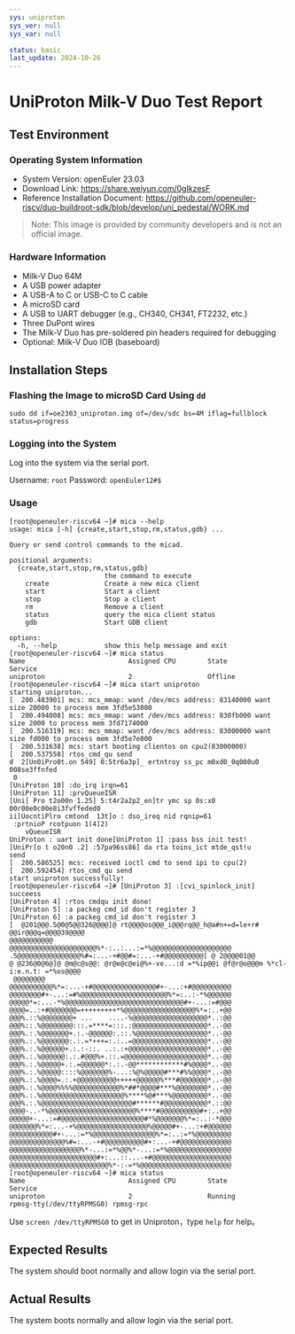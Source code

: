 ```yaml
---
sys: uniproton
sys_ver: null
sys_var: null

status: basic
last_update: 2024-10-26
---
```


# UniProton Milk-V Duo Test Report

## Test Environment

### Operating System Information

- System Version: openEuler 23.03
- Download Link: https://share.weiyun.com/0gIkzesF
- Reference Installation Document: https://github.com/openeuler-riscv/duo-buildroot-sdk/blob/develop/uni_pedestal/WORK.md

> Note: This image is provided by community developers and is not an official image.

### Hardware Information

- Milk-V Duo 64M
- A USB power adapter
- A USB-A to C or USB-C to C cable
- A microSD card
- A USB to UART debugger (e.g., CH340, CH341, FT2232, etc.)
- Three DuPont wires
- The Milk-V Duo has pre-soldered pin headers required for debugging
- Optional: Milk-V Duo IOB (baseboard)

## Installation Steps

### Flashing the Image to microSD Card Using `dd`

```shell
sudo dd if=oe2303_uniproton.img of=/dev/sdc bs=4M iflag=fullblock status=progress 
```

### Logging into the System

Log into the system via the serial port.

Username: `root`
Password: `openEuler12#$`

### Usage

```
[root@openeuler-riscv64 ~]# mica --help
usage: mica [-h] {create,start,stop,rm,status,gdb} ...

Query or send control commands to the micad.

positional arguments:
  {create,start,stop,rm,status,gdb}
                        the command to execute
    create              Create a new mica client
    start               Start a client
    stop                Stop a client
    rm                  Remove a client
    status              query the mica client status
    gdb                 Start GDB client

options:
  -h, --help            show this help message and exit
[root@openeuler-riscv64 ~]# mica status
Name                          Assigned CPU        State               Service
uniproton                     2                   Offline
[root@openeuler-riscv64 ~]# mica start uniproton
starting uniproton...
[  200.483901] mcs: mcs_mmap: want /dev/mcs address: 83140000 want size 20000 to process mem 3fd5e53000
[  200.494008] mcs: mcs_mmap: want /dev/mcs address: 830fb000 want size 2000 to process mem 3fd7174000
[  200.516319] mcs: mcs_mmap: want /dev/mcs address: 83000000 want size fd000 to process mem 3fd5e7e000
[  200.531638] mcs: start booting clientos on cpu2(83000000)
[  200.537558] rtos_cmd_qu send
d  2[Un0iPro0t.on 549] 0:5tr6a3p]_ ertntroy ss_pc m0xd0_0q000u0 008se3ffnfed
 0
[UniProton 10] :do_irq irqn=61
[UniProton 11] :prvQueueISR
[Uni[ Pro t2o00n 1.25] 5:t4r2a2p2_en]tr ymc sp 0s:x0 00r00e0c00e8i3fvffeded0
ii[UocntiPlro cmtond  13t]o : dso_ireq nid rqnip=61
 :prtnioP rcotpuon 1(4]2)
    vQueueISR
UniProton : uart init done[UniProton 1] :pass bss init test!
[UniPr[o t o20n0 .2] :57pa96ss86] da rta toins_ict mtde_qst!u 
send
[  200.586525] mcs: received ioctl cmd to send ipi to cpu(2)
[  200.592454] rtos_cmd_qu send
start uniproton successfully!
[root@openeuler-riscv64 ~]# [UniProton 3] :[cvi_spinlock_init] succeess
[UniProton 4] :rtos cmdqu init done!
[UniProton 5] :a packeg cmd_id don't register 3
[UniProton 6] :a packeg cmd_id don't register 3
[  @201@@@.5@0@5@@326@@@@]@ rt@@@@os@@@_i@@@rq@@_h@a#n+=d=le+r# @@ir@@@q=@@@@39@@@@
@@@@@@@@@@@
@@@@@@@@@@@@@@@@@@@@@@%*-:..:...:=*%@@@@@@@@@@@@@@@@@@@@
.5@@@@@@@@@@@@@@@@%#=:...-+#@@#=:...-+#@@@@@@@@@@[ @ 2@@@@01@@
@ @236@0@6@]@ @m@c@s@@: @r@e@c@ei@%+-ve...:d =*%ip@@i @f@r@o@@@m %*cl-i:e.n.t: =*%os@@@@
 @@@@@@@@
@@@@@@@@@@@%*=:...-+#@@@@@@@@@@@@@@@@#+-...:+#@@@@@@@@@@
@@@@@@@@#+-...:=#%@@@@@@@@@@@@@@@@@@@@@@%*=:..:-*%@@@@@@
@@@@@*=:...-*%@@@@@@@@@@@@@@@@@@@@@@@@@@@@@@#+-...:=#@@@
@@@@=..:+#@@@@@@@=+++++++++*%@@@@@@@@@@@@@@@@@@%*=:..+@@
@@@%.::%@@@@@@@@+ ...    ....-%@@@@@@@@@@@@@@@@@@@*..:@@
@@@%::.%@@@@@@@@:::.=****=:::.:@@@@@@@@@@@@@@@@@@@*..-@@
@@@%.:.%@@@@@@@+.:.-@@@@@@:.::.%@@@@@@@@@@@@@@@@@@*..-@@
@@@%.:.%@@@@@@@:.:.=*+++=:.:..=@@@@@@@@@@@@@@@@@@@*..-@@
@@@%.:.%@@@@@@+.:.:-::. ..:.:+@@@@@@@@@@@@@@@@@@@@*..-@@
@@@%.:.%@@@@@@:.:.#@@@%+.::.=@@@@@@@@@@@@@@@@@@@@@*..-@@
@@@%.:.%@@@@@+.:.=@@@@@@*:.:.-@@************#%@@@@*..-@@
@@@%.:.%@@@@@::::%@@@@@@@%-...:%@%@@@@@#***#%%@@@@*..-@@
@@@%.:.%@@@@=.:.+@@@@@@@@@@+++++@@@@@@%***#@@@@@@@*..-@@
@@@%.:.%@@@@%%%%@@@@@@@@@@@@%*##*@@@@#***%@@@@@@@@*..-@@
@@@%.:.%@@@@@@@@@@@@@@@@@@@@@%****%@#***%@@@@@@@@@*..-@@
@@@%.:.%@@@@@@@@@@@@@@@@@@@@@@@#******#@@@@@@@@@@@*.::@@
@@@@-..-*%@@@@@@@@@@@@@@@@@@@@@@%****#@@@@@@@@@@#+:..+@@
@@@@@+-...:=#@@@@@@@@@@@@@@@@@@@@@#*%@@@@@@@%*=:..:-*@@@
@@@@@@@%*=:...-+%@@@@@@@@@@@@@@@@@@%@@@@@#+-...:+#@@@@@@
@@@@@@@@@@@#+-...:=*%@@@@@@@@@@@@@@@@%*=:..:=*%@@@@@@@@@
@@@@@@@@@@@@@@%#=:...-+#@@@@@@@@@@#+:...-+#@@@@@@@@@@@@@
@@@@@@@@@@@@@@@@@@%*-...:=*%@@%*-...:=*%@@@@@@@@@@@@@@@@
@@@@@@@@@@@@@@@@@@@@@@#+:...::...-+#@@@@@@@@@@@@@@@@@@@@
@@@@@@@@@@@@@@@@@@@@@@@@@%*-:-=*%@@@@@@@@@@@@@@@@@@@@@@@
[root@openeuler-riscv64 ~]# mica status
Name                          Assigned CPU        State               Service
uniproton                     2                   Running             rpmsg-tty(/dev/ttyRPMSG0) rpmsg-rpc
```

Use `screen /dev/ttyRPMSG0` to get in Uniproton，type `help` for help。

## Expected Results

The system should boot normally and allow login via the serial port.

## Actual Results

The system boots normally and allow login via the serial port.
